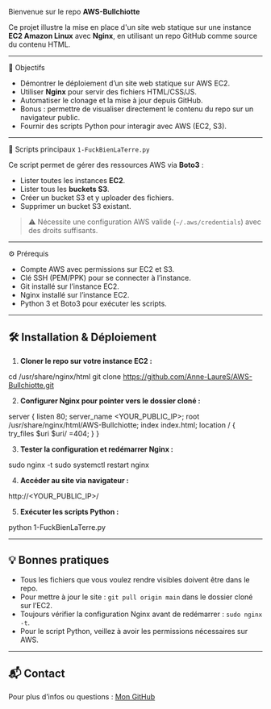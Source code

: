 Bienvenue sur le repo **AWS-Bullchiotte** 

Ce projet illustre la mise en place d'un site web statique sur une instance **EC2 Amazon Linux** avec **Nginx**, en utilisant un repo GitHub comme source du contenu HTML.  

---

📌 Objectifs
- Démontrer le déploiement d’un site web statique sur AWS EC2.  
- Utiliser **Nginx** pour servir des fichiers HTML/CSS/JS.  
- Automatiser le clonage et la mise à jour depuis GitHub.  
- Bonus : permettre de visualiser directement le contenu du repo sur un navigateur public.  
- Fournir des scripts Python pour interagir avec AWS (EC2, S3).

---

🐍 Scripts principaux 
`1-FuckBienLaTerre.py`

Ce script permet de gérer des ressources AWS via **Boto3** :

- Lister toutes les instances **EC2**.  
- Lister tous les **buckets S3**.  
- Créer un bucket S3 et y uploader des fichiers.  
- Supprimer un bucket S3 existant.

> ⚠️ Nécessite une configuration AWS valide (`~/.aws/credentials`) avec des droits suffisants.

---

⚙️ Prérequis

- Compte AWS avec permissions sur EC2 et S3.  
- Clé SSH (PEM/PPK) pour se connecter à l’instance.  
- Git installé sur l’instance EC2.  
- Nginx installé sur l’instance EC2.  
- Python 3 et Boto3 pour exécuter les scripts.

---

## 🛠️ Installation & Déploiement

1. **Cloner le repo sur votre instance EC2 :**

cd /usr/share/nginx/html
git clone https://github.com/Anne-LaureS/AWS-Bullchiotte.git

2. **Configurer Nginx pour pointer vers le dossier cloné :**

server {
    listen 80;
    server_name <YOUR_PUBLIC_IP>;
    root /usr/share/nginx/html/AWS-Bullchiotte;
    index index.html;
    location / {
        try_files $uri $uri/ =404;
    }
}

3. **Tester la configuration et redémarrer Nginx :**

sudo nginx -t
sudo systemctl restart nginx

4. **Accéder au site via navigateur :**

http://<YOUR_PUBLIC_IP>/

5. **Exécuter les scripts Python :**

python 1-FuckBienLaTerre.py

---

## 💡 Bonnes pratiques

* Tous les fichiers que vous voulez rendre visibles doivent être dans le repo.
* Pour mettre à jour le site : `git pull origin main` dans le dossier cloné sur l’EC2.
* Toujours vérifier la configuration Nginx avant de redémarrer : `sudo nginx -t`.
* Pour le script Python, veillez à avoir les permissions nécessaires sur AWS.

---

## 📬 Contact

Pour plus d’infos ou questions : [Mon GitHub](https://github.com/Anne-LaureS)
